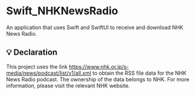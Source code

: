 # Swift_NHKNewsRadio
An application that uses Swift and SwiftUI to receive and download NHK News Radio.

## 💡 Declaration
This project uses the link https://www.nhk.or.jp/s-media/news/podcast/list/v1/all.xml to obtain the RSS file data for the NHK News Radio podcast. The ownership of the data belongs to NHK. For more information, please visit the relevant NHK website.
